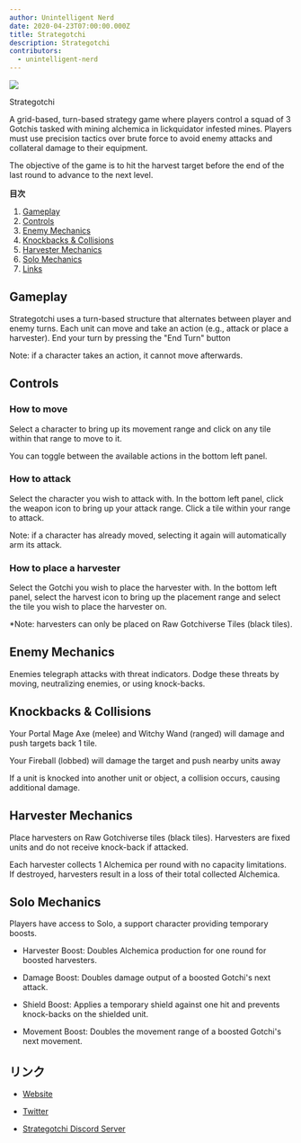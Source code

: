 ```yaml
---
author: Unintelligent Nerd
date: 2020-04-23T07:00:00.000Z
title: Strategotchi
description: Strategotchi
contributors:
  - unintelligent-nerd
---
```


<div class="headerImageContainer">
<img class="headerImage" src="/strategotchi/strategotchi.jpg">
<p class="headerImageText">Strategotchi</p>
</div>

A grid-based, turn-based strategy game where players control a squad of 3 Gotchis tasked with mining alchemica in lickquidator infested mines. Players must use precision tactics over brute force to avoid enemy attacks and collateral damage to their equipment.

The objective of the game is to hit the harvest target before the end of the last round to advance to the next level.

<div class="contentsBox">

**目次**

<ol>
<li><a href=#gameplay>Gameplay</a></li>
<li><a href=#controls>Controls</a></li>
<li><a href=#enemy-mechanics>Enemy Mechanics</a></li>
<li><a href=#knockbacks---collisions>Knockbacks & Collisions</a></li>
<li><a href=#harvester-mechanics>Harvester Mechanics</a></li>
<li><a href=#solo-mechanics>Solo Mechanics</a></li>
<li><a href=#links>Links</a></li>
</ol>

</div>

## Gameplay

Strategotchi uses a turn-based structure that alternates between player and enemy turns. Each unit can move and take an action (e.g., attack or place a harvester). End your turn by pressing the "End Turn" button

Note: if a character takes an action, it cannot move afterwards.

## Controls

### How to move

Select a character to bring up its movement range and click on any tile within that range to move to it.

You can toggle between the available actions in the bottom left panel.

### How to attack

Select the character you wish to attack with. In the bottom left panel, click the weapon icon to bring up your attack range. Click a tile within your range to attack.

Note: if a character has already moved, selecting it again will automatically arm its attack.

### How to place a harvester

Select the Gotchi you wish to place the harvester with. In the bottom left panel, select the harvest icon to bring up the placement range and select the tile you wish to place the harvester on.

\*Note: harvesters can only be placed on Raw Gotchiverse Tiles (black tiles).

## Enemy Mechanics

Enemies telegraph attacks with threat indicators. Dodge these threats by moving, neutralizing enemies, or using knock-backs.

## Knockbacks & Collisions

Your Portal Mage Axe (melee) and Witchy Wand (ranged) will damage and push targets back 1 tile.

Your Fireball (lobbed) will damage the target and push nearby units away

If a unit is knocked into another unit or object, a collision occurs, causing additional damage.

## Harvester Mechanics

Place harvesters on Raw Gotchiverse tiles (black tiles). Harvesters are fixed units and do not receive knock-back if attacked.

Each harvester collects 1 Alchemica per round with no capacity limitations. If destroyed, harvesters result in a loss of their total collected Alchemica.

## Solo Mechanics

Players have access to Solo, a support character providing temporary boosts.

- Harvester Boost: Doubles Alchemica production for one round for boosted harvesters.

- Damage Boost: Doubles damage output of a boosted Gotchi's next attack.

- Shield Boost: Applies a temporary shield against one hit and prevents knock-backs on the shielded unit.

- Movement Boost: Doubles the movement range of a boosted Gotchi's next movement.

## リンク

- [Website](https://strategotchi.io)

- [Twitter](https://twitter.com/Strategotchi)

- [Strategotchi Discord Server](https://discord.com/invite/xv8uEXdE9m)
